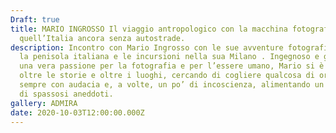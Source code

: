 ```yaml
---
Draft: true
title: MARIO INGROSSO Il viaggio antropologico con la macchina fotografica in
  quell’Italia ancora senza autostrade.
description: Incontro con Mario Ingrosso con le sue avventure fotografiche lungo
  la penisola italiana e le incursioni nella sua Milano . Ingegnoso e guidato da
  una vera passione per la fotografia e per l’essere umano, Mario si è spinto
  oltre le storie e oltre i luoghi, cercando di cogliere qualcosa di originale,
  sempre con audacia e, a volte, un po’ di incoscienza, alimentando un ventaglio
  di spassosi aneddoti.
gallery: ADMIRA
date: 2020-10-03T12:00:00.000Z
---
```

